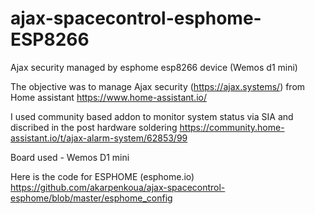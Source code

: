 # ajax-spacecontrol-esphome-ESP8266
Ajax security managed by esphome esp8266 device (Wemos d1 mini)

The objective was to manage Ajax security (https://ajax.systems/)  from Home assistant https://www.home-assistant.io/

I used community based addon to monitor system status via SIA
and discribed in the post hardware soldering 
https://community.home-assistant.io/t/ajax-alarm-system/62853/99

Board used - Wemos D1 mini

Here is the code for ESPHOME (esphome.io)
https://github.com/akarpenkoua/ajax-spacecontrol-esphome/blob/master/esphome_config

